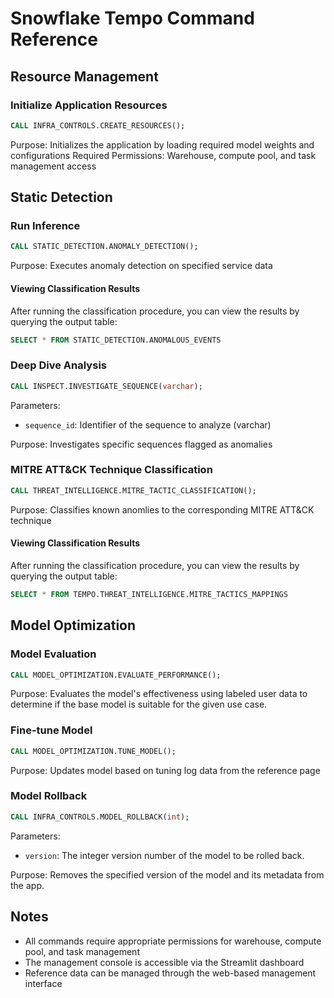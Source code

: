 # Snowflake Tempo Command Reference

## Resource Management

### Initialize Application Resources
```sql
CALL INFRA_CONTROLS.CREATE_RESOURCES();
```
Purpose: Initializes the application by loading required model weights and configurations
Required Permissions: Warehouse, compute pool, and task management access

## Static Detection

### Run Inference
```sql
CALL STATIC_DETECTION.ANOMALY_DETECTION();
```
Purpose: Executes anomaly detection on specified service data

#### Viewing Classification Results

After running the classification procedure, you can view the results by querying the output table:

```sql
SELECT * FROM STATIC_DETECTION.ANOMALOUS_EVENTS
```

### Deep Dive Analysis
```sql
CALL INSPECT.INVESTIGATE_SEQUENCE(varchar);
```
Parameters:
- `sequence_id`: Identifier of the sequence to analyze (varchar)
  
Purpose: Investigates specific sequences flagged as anomalies

### MITRE ATT&CK Technique Classification
```sql
CALL THREAT_INTELLIGENCE.MITRE_TACTIC_CLASSIFICATION();
```
Purpose: Classifies known anomlies to the corresponding MITRE ATT&CK technique

#### Viewing Classification Results

After running the classification procedure, you can view the results by querying the output table:

```sql
SELECT * FROM TEMPO.THREAT_INTELLIGENCE.MITRE_TACTICS_MAPPINGS
```

## Model Optimization

### Model Evaluation

```sql
CALL MODEL_OPTIMIZATION.EVALUATE_PERFORMANCE();
```
Purpose: Evaluates the model's effectiveness using labeled user data to determine if the base model is suitable for the given use case.

### Fine-tune Model
```sql
CALL MODEL_OPTIMIZATION.TUNE_MODEL();
```

Purpose: Updates model based on tuning log data from the reference page

### Model Rollback
```sql
CALL INFRA_CONTROLS.MODEL_ROLLBACK(int);
```
Parameters: 
- `version`: The integer version number of the model to be rolled back.
  
Purpose: Removes the specified version of the model and its metadata from the app.



## Notes
- All commands require appropriate permissions for warehouse, compute pool, and task management
- The management console is accessible via the Streamlit dashboard
- Reference data can be managed through the web-based management interface
